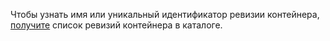 Чтобы узнать имя или уникальный идентификатор ревизии контейнера, [получите](../../serverless-containers/operations/revision-list.md) список ревизий контейнера в каталоге.